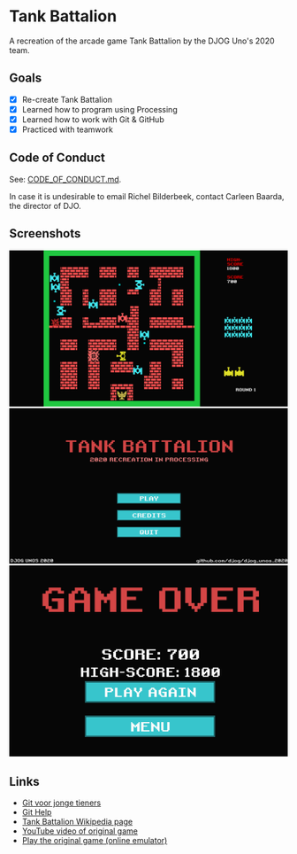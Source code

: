 # Tank Battalion

A recreation of the arcade game Tank Battalion by the DJOG Uno's 2020 team.

## Goals

- [x] Re-create Tank Battalion
- [x] Learned how to program using Processing
- [x] Learned how to work with Git & GitHub
- [x] Practiced with teamwork

## Code of Conduct

See: [CODE_OF_CONDUCT.md](CODE_OF_CONDUCT.md).

In case it is undesirable to email Richel Bilderbeek,
contact Carleen Baarda, the director of DJO.

## Screenshots


![](pics/20201213.png)
![](pics/menu.png)
![](pics/gameover.png)

## Links

* [Git voor jonge tieners](https://github.com/richelbilderbeek/git_voor_jonge_tieners)
* [Git Help](https://djog.github.io/help/)
* [Tank Battalion Wikipedia page](https://en.wikipedia.org/wiki/Tank_Battalion)
* [YouTube video of original game](https://youtu.be/vNNPbVpZutw)
* [Play the original game (online emulator)](https://www.retrogames.cc/msx1-games/tank-battalion.html)
